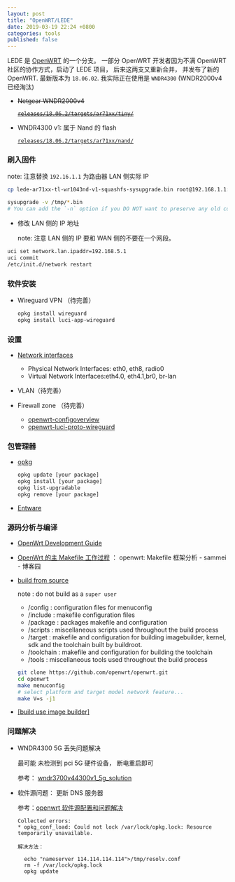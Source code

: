 ```yaml
---
layout: post
title: "OpenWRT/LEDE"
date: 2019-03-19 22:24 +0800
categories: tools
published: false
---
```


LEDE 是 [OpenWRT](https://Openwrt.org/) 的一个分支。 一部分 OpenWRT 开发者因为不满 OpenWRT 社区的协作方式，启动了 LEDE 项目， 后来这两支又重新合并， 并发布了新的 OpenWRT. 最新版本为 `18.06.02`. 我实际正在使用是 `WNDR4300` (WNDR2000v4 已经淘汰)

- ~~Netgear WNDR2000v4~~

  [~~`releases/18.06.2/targets/ar71xx/tiny/`~~](https://downloads.openwrt.org/releases/18.06.2/targets/ar71xx/tiny/)

- WNDR4300 v1: 属于 Nand 的 flash

  [`releases/18.06.2/targets/ar71xx/nand/`](https://downloads.openwrt.org/releases/18.06.2/targets/ar71xx/nand/)

### 刷入固件

note: 注意替换 `192.16.1.1` 为路由器 LAN 侧实际 IP

```sh
cp lede-ar71xx-tl-wr1043nd-v1-squashfs-sysupgrade.bin root@192.168.1.1:/tmp

sysupgrade -v /tmp/*.bin
# You can add the `-n` option if you DO NOT want to preserve any old configuration files and configure upgraded device from clean state (network/system settings will be lost as well)
```

- 修改 LAN 侧的 IP 地址

  note: 注意 LAN 侧的 IP 要和 WAN 侧的不要在一个网段。

```sh
uci set network.lan.ipaddr=192.168.5.1
uci commit
/etc/init.d/network restart
```

### 软件安装

- Wireguard VPN （待完善）

  ```sh
  opkg install wireguard
  opkg install luci-app-wireguard
  ```

### 设置

- [Network interfaces](https://openwrt.org/docs/guide-developer/networking/network.interfaces)

  - Physical Network Interfaces: eth0, eth8, radio0
  - Virtual Network Interfaces:eth4.0, eth4.1,br0, br-lan

- VLAN（待完善）

- Firewall zone （待完善）

  - [openwrt-configoverview](http://www.farwire.net/openwrt-configoverview.htm)
  - [openwrt-luci-proto-wireguard](https://danrl.com/blog/2016/openwrt-luci-proto-wireguard/)

### 包管理器

- [opkg](https://openwrt.org/docs/guide-user/additional-software/opkg)

  ```sh
  opkg update [your package]
  opkg install [your package]
  opkg list-upgradable
  opkg remove [your package]
  ```

- [Entware](https://github.com/Entware/Entware)

### 源码分析与编译

- [OpenWrt Development Guide](http://www.ccs.neu.edu/home/noubir/Courses/CS6710/S12/material/OpenWrt_Dev_Tutorial.pdf)

- [OpenWrt 的主 Makefile 工作过程](http://www.right.com.cn/forum/thread-73443-1-3.html) ： openwrt: Makefile 框架分析 - sammei - 博客园

- [build from source](https://openwrt.org/docs/guide-developer/source-code/start)

  note : do not build as a `super user`

  - /config : configuration files for menuconfig
  - /include : makefile configuration files
  - /package : packages makefile and configuration
  - /scripts : miscellaneous scripts used throughout the build process
  - /target : makefile and configuration for building imagebuilder, kernel, sdk and the toolchain built by buildroot.
  - /toolchain : makefile and configuration for building the toolchain
  - /tools : miscellaneous tools used throughout the build process

  ```sh
  git clone https://github.com/openwrt/openwrt.git
  cd openwrt
  make menuconfig
  # select platform and target model network feature...
  make V=s -j1
  ```

- [[build use image builder]](https://openwrt.org/docs/guide-user/additional-software/imagebuilder)

### 问题解决

- WNDR4300 5G 丢失问题解决

  最可能 未检测到 pci 5G 硬件设备， 断电重启即可

  参考： [wndr3700v44300v1_5g_solution](http://everun.top/helpcenter/others/wndr3700v44300v1_5g_solution.html)

- 软件源问题： 更新 DNS 服务器

  参考：[openwrt 软件源配置和问题解决](https://blog.csdn.net/u010871058/article/details/77919615)

  ```
  Collected errors:
  * opkg_conf_load: Could not lock /var/lock/opkg.lock: Resource temporarily unavailable.

  解决方法：

    echo "nameserver 114.114.114.114">/tmp/resolv.conf
    rm -f /var/lock/opkg.lock
    opkg update
  ```
